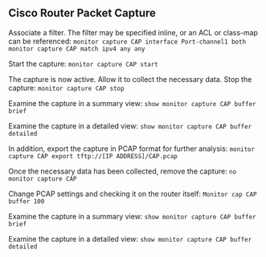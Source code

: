 ## Cisco Router Packet Capture

Associate a filter. The filter may be specified inline, or an ACL or class-map can be referenced:
```monitor capture CAP interface Port-channel1 both``` 
```monitor capture CAP match ipv4 any any```

Start the capture: 
```monitor capture CAP start```

The capture is now active. Allow it to collect the necessary data. 
Stop the capture: 
```monitor capture CAP stop```

Examine the capture in a summary view: 
```show monitor capture CAP buffer brief``` 

Examine the capture in a detailed view: 
```show monitor capture CAP buffer detailed```  

In addition, export the capture in PCAP format for further analysis: 
```monitor capture CAP export tftp://[IP ADDRESS]/CAP.pcap``` 

Once the necessary data has been collected, remove the capture: 
```no monitor capture CAP```
 
Change PCAP settings and checking it on the router itself: 
```Monitor cap CAP buffer 100``` 

Examine the capture in a summary view: 
```show monitor capture CAP buffer brief``` 

Examine the capture in a detailed view: 
```show monitor capture CAP buffer detailed```